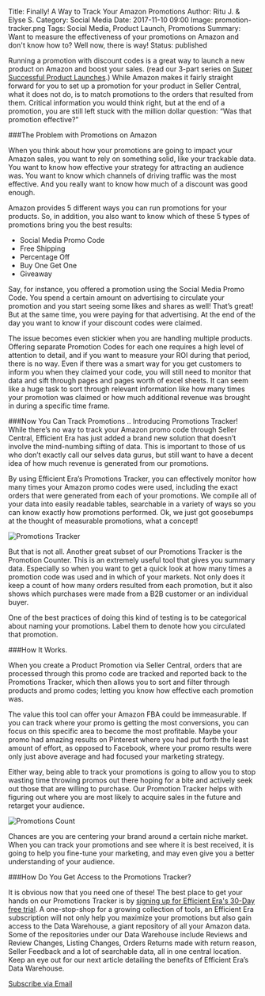 Title: Finally! A Way to Track Your Amazon Promotions
Author: Ritu J. & Elyse S.
Category: Social Media
Date: 2017-11-10 09:00
Image: promotion-tracker.png
Tags: Social Media, Product Launch, Promotions
Summary: Want to measure the effectiveness of your promotions on Amazon and don't know how to? Well now, there is way!
Status: published

Running a promotion with discount codes is a great way to launch a new product on Amazon and boost your sales. (read our 3-part series on <a href="https://efficientera.com/blog/2017/10/part-1-ten-steps-to-a-super-successful-product-launch.html" target="_blank"> Super Successful Product Launches</a>.) While Amazon makes it fairly straight forward for you to set up a promotion for your product in Seller Central, what it does not do, is to match promotions to the orders that resulted from them. Critical information you would think right, but at the end of a promotion, you are still left stuck with the million dollar question: “Was that promotion effective?”

###The Problem with Promotions on Amazon

When you think about how your promotions are going to impact your Amazon sales, you want to rely on something solid, like your trackable data. You want to know how effective your strategy for attracting an audience was. You want to know which channels of driving traffic was the most effective. And you really want to know how much of a discount was good enough.

Amazon provides 5 different ways you can run promotions for your products. So, in addition, you also want to know which of these 5 types of promotions bring you the best results:

- Social Media Promo Code
- Free Shipping
- Percentage Off
- Buy One Get One
- Giveaway

Say, for instance, you offered a promotion using the Social Media Promo Code. You spend a certain amount on advertising to circulate your promotion and you start seeing some likes and shares as well! That’s great! But at the same time, you were paying for that advertising. At the end of the day you want to know if your discount codes were claimed.

The issue becomes even stickier when you are handling multiple products. Offering separate Promotion Codes for each one requires a high level of attention to detail, and if you want to measure your ROI during that period, there is no way. Even if there was a smart way for you get customers to inform you when they claimed your code, you will still need to monitor that data and sift through pages and pages worth of excel sheets. It can seem like a huge task to sort through relevant information like how many times your promotion was claimed or how much additional revenue was brought in during a specific time frame.


###Now You Can Track Promotions .. Introducing Promotions Tracker!
While there’s no way to track your Amazon promo code through Seller Central, Efficient Era has just added a brand new solution that doesn’t involve the mind-numbing sifting of data.
This is important to those of us who don’t exactly call our selves data gurus, but still want to have a decent idea of how much revenue is generated from our promotions.

By using Efficient Era’s Promotions Tracker, you can effectively monitor how many times your Amazon promo codes were used, including the exact orders that were generated from each of your promotions. We compile all of your data into easily readable tables, searchable in a variety of ways so you can know exactly how promotions performed. Ok, we just got goosebumps at the thought of measurable promotions, what a concept!

![Promotions Tracker](/images/blog/2017/11/promotions-dashboard.png)

But that is not all. Another great subset of our Promotions Tracker is the Promotion Counter. This is an extremely useful tool that gives you summary data. Especially so when you want to get a quick look at how many times a promotion code was used and in which of your markets. Not only does it keep a count of how many orders resulted from each promotion, but it also shows which purchases were made from a B2B customer or an individual buyer.

One of the best practices of doing this kind of testing is to be categorical about naming your promotions. Label them to denote how you circulated that promotion.


###How It Works.

When you create a Product Promotion via Seller Central, orders that are processed through this promo code are tracked and reported back to the Promotions Tracker, which then allows you to sort and filter through products and promo codes; letting you know how effective each promotion was.

The value this tool can offer your Amazon FBA could be immeasurable. If you can track where your promo is getting the most conversions, you can focus on this specific area to become the most profitable. Maybe your promo had amazing results on Pinterest where you had put forth the least amount of effort, as opposed to Facebook, where your promo results were only just above average and had focused your marketing strategy.

Either way, being able to track your promotions is going to allow you to stop wasting time throwing promos out there hoping for a bite and actively seek out those that are willing to purchase. Our Promotion Tracker helps with figuring out where you are most likely to acquire sales in the future and retarget your audience.

![Promotions Count](/images/blog/2017/11/pcount.png)

Chances are you are centering your brand around a certain niche market. When you can track your promotions and see where it is best received, it is going to help you fine-tune your marketing, and may even give you a better understanding of your audience.

###How Do You Get Access to the Promotions Tracker?

It is obvious now that you need one of these! The best place to get your hands on our Promotions Tracker
is by <a href ="https://app.efficientera.com/signup/" target="_blank">signing up for Efficient Era's 30-Day free
trial</a>. A one-stop-shop for a growing collection of tools, an Efficient Era subscription
will not only help you maximize your promotions but also gain access to the Data Warehouse,
a giant repository of all your Amazon data. Some of the repositories under our Data Warehouse
include Reviews and Review Changes, Listing Changes, Orders Returns made with return reason, Seller Feedback and a lot of searchable data, all in one central location. Keep an eye out for our next article detailing the benefits of Efficient Era’s Data Warehouse.



<a class="btn btn-primary" href="https://efficientera.leadpages.co/leadbox/121f91a73f72a2%3A12c54680e746dc/5687539843203072/" target="_blank">Subscribe via Email</a><script data-leadbox="121f91a73f72a2:12c54680e746dc" data-url="https://efficientera.leadpages.co/leadbox/121f91a73f72a2%3A12c54680e746dc/5687539843203072/" data-config="%7B%7D" type="text/javascript" src="https://efficientera.leadpages.co/leadbox-1468522675.js"></script>




